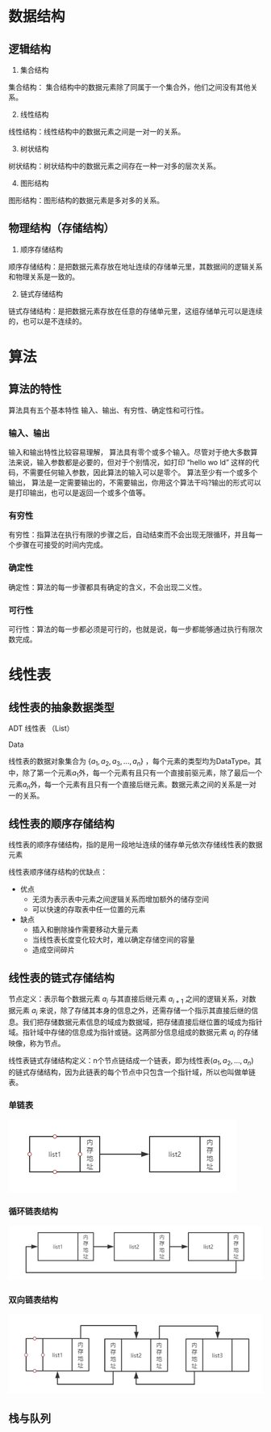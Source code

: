 # 数据结构

## 逻辑结构

1. 集合结构

集合结构： 集合结构中的数据元素除了同属于一个集合外，他们之间没有其他关系。

2. 线性结构

线性结构：线性结构中的数据元素之间是一对一的关系。

3. 树状结构

树状结构：树状结构中的数据元素之间存在一种一对多的层次关系。

4. 图形结构

图形结构：图形结构的数据元素是多对多的关系。



## 物理结构（存储结构）

1. 顺序存储结构

顺序存储结构：是把数据元素存放在地址连续的存储单元里，其数据间的逻辑关系和物理关系是一致的。

2. 链式存储结构

链式存储结构：是把数据元素存放在任意的存储单元里，这组存储单元可以是连续的，也可以是不连续的。



# 算法

## 算法的特性

算法具有五个基本特性 输入、输出、有穷性、确定性和可行性。

### 输入、输出

输入和输出特性比较容易理解， 算法具有零个或多个输入。尽管对于绝大多数算 法来说，输入参数都是必要的，但对于个别情况，如打印 “hello wo ld” 这样的代码，不需要任何输入参数，因此算法的输入可以是零个。 算法至少有一个或多个输出， 算法是一定需要输出的，不需要输出，你用这个算法干吗?输出的形式可以是打印输出，也可以是返回一个或多个值等。

### 有穷性

有穷性：指算法在执行有限的步骤之后，自动结束而不会出现无限循环，并且每一个步骤在可接受的时间内完成。

### 确定性

确定性：算法的每一步骤都具有确定的含义，不会出现二义性。

### 可行性

可行性：算法的每一步都必须是可行的，也就是说，每一步都能够通过执行有限次数完成。



# 线性表

## 线性表的抽象数据类型

ADT  线性表 （List）

Data

线性表的数据对象集合为  {${a_1,a_2,a_3,...,a_n}$} ，每个元素的类型均为DataType。其中，除了第一个元素$a_1$外，每一个元素有且只有一个直接前驱元素，除了最后一个元素$a_n$外，每一个元素有且只有一个直接后继元素。数据元素之间的关系是一对一的关系。



## 线性表的顺序存储结构

线性表的顺序存储结构，指的是用一段地址连续的储存单元依次存储线性表的数据元素

线性表顺序储存结构的优缺点：

* 优点
  * 无须为表示表中元素之间逻辑关系而增加额外的储存空间
  * 可以快速的存取表中任一位置的元素
* 缺点
  * 插入和删除操作需要移动大量元素
  * 当线性表长度变化较大时，难以确定存储空间的容量
  * 造成空间碎片

## 线性表的链式存储结构

节点定义：表示每个数据元素 ${a_i}$ 与其直接后继元素 ${a_{i+1}}$ 之间的逻辑关系，对数据元素 ${a_i}$ 来说，除了存储其本身的信息之外，还需存储一个指示其直接后继的信息。我们把存储数据元素信息的域成为数据域，把存储直接后继位置的域成为指针域。指针域中存储的信息成为指针或链。这两部分信息组成的数据元素 ${a_i}$ 的存储映像，称为节点。

线性表链式存储结构定义：n个节点链结成一个链表，即为线性表(${a_1,a_2,...,a_n}$) 的链式存储结构，因为此链表的每个节点中只包含一个指针域，所以也叫做单链表。



### 单链表



![单链表](../img/list/singleList.png)

### 循环链表结构

![单链表](../img/list/cycleList.png)

### 双向链表结构

![单链表](../img/list/doubleLinkedList.png)

## 栈与队列

